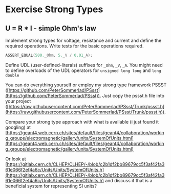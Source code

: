 # Exercise Strong Types

## U = R * I - simple Ohm's law

Implement strong types for voltage, resistance and current and define the required operations. Write tests for the basic operations required.

```C++
ASSERT_EQUAL(500._Ohm, 5._V / 0.01_A);
```

Define UDL (user-defined-literals) suffixes for `_Ohm`, `_V`, `_A`. You might need to define overloads of the UDL operators for `unsigned long long` and `long double`

You can do everything yourself or employ my strong type framework PSSST ([https://github.com/PeterSommerlad/PSsst](https://github.com/PeterSommerlad/PSsst)). Just copy the pssst.h file into your project ([https://raw.githubusercontent.com/PeterSommerlad/PSsst/Trunk/pssst.h](https://raw.githubusercontent.com/PeterSommerlad/PSsst/Trunk/pssst.h)).

Compare your strong type approach with what is available (i just found it googling) at
[https://geant4.web.cern.ch/sites/default/files/geant4/collaboration/working_groups/electromagnetic/gallery/units/SystemOfUnits.html](https://geant4.web.cern.ch/sites/default/files/geant4/collaboration/working_groups/electromagnetic/gallery/units/SystemOfUnits.html)

Or look at [https://gitlab.cern.ch/CLHEP/CLHEP/-/blob/c2b1df2bb89679cc5f3af42fa361e066f2ef4a6c/Units/Units/SystemOfUnits.h](https://gitlab.cern.ch/CLHEP/CLHEP/-/blob/c2b1df2bb89679cc5f3af42fa361e066f2ef4a6c/Units/Units/SystemOfUnits.h) and discuss if that is a beneficial system for representing SI units?